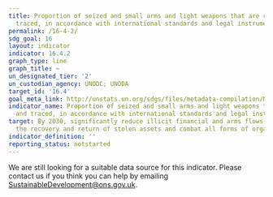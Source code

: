 ```yaml
---
title: Proportion of seized and small arms and light weapons that are recorded and
  traced, in accordance with international standards and legal instruments
permalink: /16-4-2/
sdg_goal: 16
layout: indicator
indicator: 16.4.2
graph_type: line
graph_title: ~
un_designated_tier: '2'
un_custodian_agency: UNODC; UNODA
target_id: '16.4'
goal_meta_link: http://unstats.un.org/sdgs/files/metadata-compilation/Metadata-Goal-16.pdf
indicator_name: Proportion of seized and small arms and light weapons that are recorded
  and traced, in accordance with international standards and legal instruments
target: By 2030, significantly reduce illicit financial and arms flows, strengthen
  the recovery and return of stolen assets and combat all forms of organized crime.
indicator_definition: ''
reporting_status: notstarted
---
```


We are still looking for a suitable data source for this indicator. Please contact us if you think you can help by emailing <a href="mailto:SustainableDevelopment@ons.gov.uk">SustainableDevelopment@ons.gov.uk</a>.



